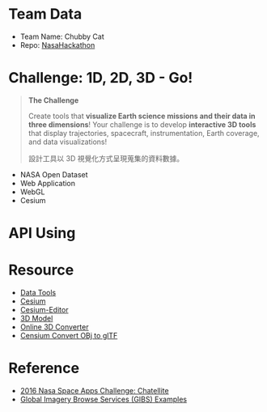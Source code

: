 # Team Data
- Team Name: Chubby Cat
- Repo: [NasaHackathon]( https://github.com/swt02026/2017NASAHackathon)

# Challenge: 1D, 2D, 3D - Go!
> **The Challenge**
>
> Create tools that **visualize Earth science missions and their data in three dimensions**! Your challenge is to develop **interactive 3D tools** that display trajectories, spacecraft, instrumentation, Earth coverage, and data visualizations!
>
> 設計工具以 3D 視覺化方式呈現蒐集的資料數據。

- NASA Open Dataset
- Web Application
- WebGL
- Cesium

# API Using

# Resource
- [Data Tools](https://earthdata.nasa.gov/earth-observation-data/tools)
- [Cesium](http://cesiumjs.org/index.html)
- [Cesium-Editor](https://github.com/TomPed/Cesium-Editor)
- [3D Model](http://www.sweethome3d.com/searchModels.jsp?model=character)
- [Online 3D Converter](http://www.greentoken.de/onlineconv/)
- [Censium Convert OBj to glTF](http://cesiumjs.org/convertmodel.html)

# Reference
- [2016 Nasa Space Apps Challenge: Chatellite](https://github.com/Jinrohs/ChatelliteFE)
- [Global Imagery Browse Services (GIBS) Examples](https://github.com/nasa-gibs/gibs-web-examples)
